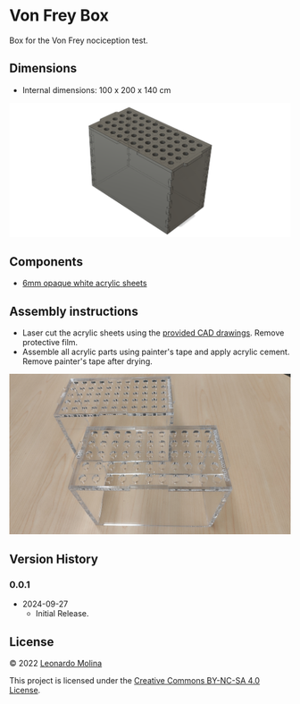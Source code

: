 # Von Frey Box

Box for the Von Frey nociception test.

## Dimensions
-	Internal dimensions: 100 x 200 x 140 cm

![](media/VonFreyBox-model.png)

## Components
- [6mm opaque white acrylic sheets](https://www.polymershapes.com/product/acrylic/)


## Assembly instructions
- Laser cut the acrylic sheets using the [provided CAD drawings](CAD). Remove protective film.
- Assemble all acrylic parts using painter's tape and apply acrylic cement. Remove painter's tape after drying.

![](media/VonFreyBox.jpg)

## Version History
### 0.0.1
* 2024-09-27
  - Initial Release.

## License
© 2022 [Leonardo Molina][Leonardo Molina]

This project is licensed under the [Creative Commons BY-NC-SA 4.0 License](https://creativecommons.org/licenses/by-nc-sa/4.0/).

[Leonardo Molina]: https://github.com/leomol
[LICENSE.md]: LICENSE.md